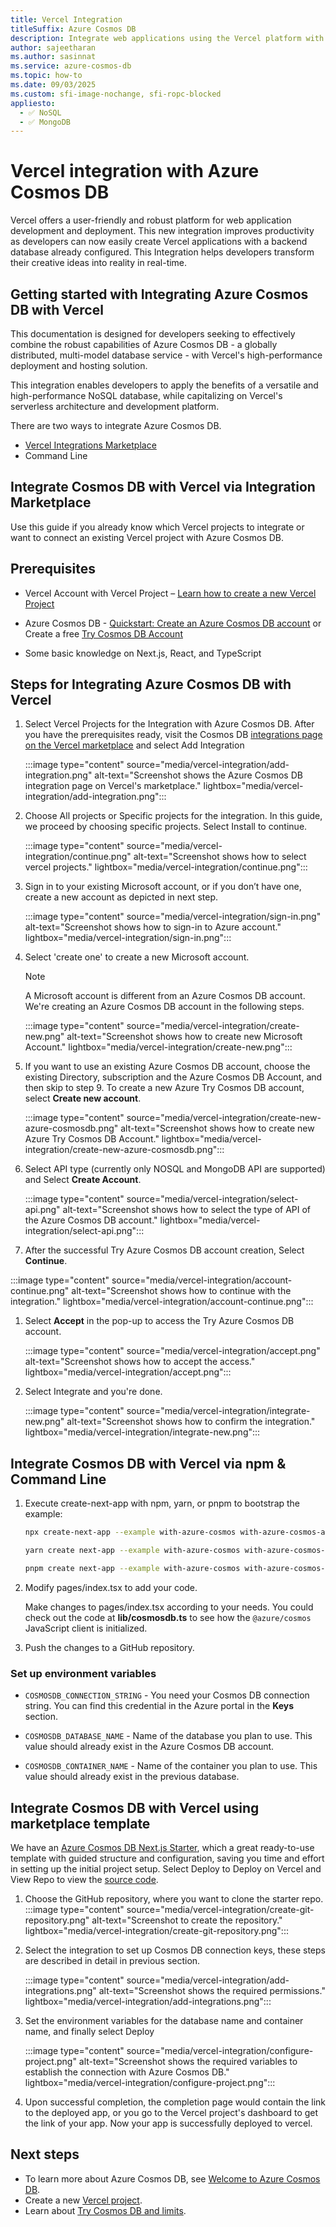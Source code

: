 ```yaml
---
title: Vercel Integration
titleSuffix: Azure Cosmos DB
description: Integrate web applications using the Vercel platform with Azure Cosmos DB for NOSQL or MongoDB as a data source.
author: sajeetharan
ms.author: sasinnat
ms.service: azure-cosmos-db
ms.topic: how-to
ms.date: 09/03/2025
ms.custom: sfi-image-nochange, sfi-ropc-blocked
appliesto:
  - ✅ NoSQL
  - ✅ MongoDB
---
```


# Vercel integration with Azure Cosmos DB

Vercel offers a user-friendly and robust platform for web application development and deployment. This new integration improves productivity as developers can now easily create Vercel applications with a backend database already configured. This Integration helps developers transform their creative ideas into reality in real-time.

## Getting started with Integrating Azure Cosmos DB with Vercel

This documentation is designed for developers seeking to effectively combine the robust capabilities of Azure Cosmos DB - a globally distributed, multi-model database service - with Vercel's high-performance deployment and hosting solution.

This integration enables developers to apply the benefits of a versatile and high-performance NoSQL database, while capitalizing on Vercel's serverless architecture and development platform.

There are two ways to integrate Azure Cosmos DB.

- [Vercel Integrations Marketplace](https://vercel.com/integrations/azurecosmosdb)
- Command Line

## Integrate Cosmos DB with Vercel via Integration Marketplace

Use this guide if you already know which Vercel projects to integrate or want to connect an existing Vercel project with Azure Cosmos DB.

## Prerequisites

- Vercel Account with Vercel Project – [Learn how to create a new Vercel Project](https://vercel.com/docs/concepts/projects/overview#creating-a-project)

- Azure Cosmos DB - [Quickstart: Create an Azure Cosmos DB account](../cosmos-db/nosql/quickstart-portal.md) or Create a free [Try Cosmos DB Account](https://aka.ms/trycosmosdbvercel)

- Some basic knowledge on Next.js, React, and TypeScript

## Steps for Integrating Azure Cosmos DB with Vercel

1. Select Vercel Projects for the Integration with Azure Cosmos DB. After you have the prerequisites ready, visit the Cosmos DB [integrations page on the Vercel marketplace](https://vercel.com/integrations/azurecosmosdb) and select Add Integration

   :::image type="content" source="media/vercel-integration/add-integration.png" alt-text="Screenshot shows the Azure Cosmos DB integration page on Vercel's marketplace." lightbox="media/vercel-integration/add-integration.png":::

1. Choose All projects or Specific projects for the integration. In this guide, we proceed by choosing specific projects. Select Install to continue. 

   :::image type="content" source="media/vercel-integration/continue.png" alt-text="Screenshot shows how to select vercel projects." lightbox="media/vercel-integration/continue.png":::

1. Sign in to your existing Microsoft account, or if you don’t have one, create a new account as depicted in next step.

   :::image type="content" source="media/vercel-integration/sign-in.png" alt-text="Screenshot shows how to sign-in to Azure account." lightbox="media/vercel-integration/sign-in.png":::

1. Select 'create one' to create a new Microsoft account.

    > [!NOTE]
    > A Microsoft account is different from an Azure Cosmos DB account. We're creating an Azure Cosmos DB account in the following steps.

   :::image type="content" source="media/vercel-integration/create-new.png" alt-text="Screenshot shows how to create new Microsoft Account." lightbox="media/vercel-integration/create-new.png":::

1. If you want to use an existing Azure Cosmos DB account, choose the existing Directory, subscription and the Azure Cosmos DB Account, and then skip to step 9. To create a new Azure Try Cosmos DB account, select **Create new account**.
 
   :::image type="content" source="media/vercel-integration/create-new-azure-cosmosdb.png" alt-text="Screenshot shows how to create new Azure Try Cosmos DB Account." lightbox="media/vercel-integration/create-new-azure-cosmosdb.png":::

1. Select API type (currently only NOSQL and MongoDB API are supported) and Select **Create Account**.

   :::image type="content" source="media/vercel-integration/select-api.png" alt-text="Screenshot shows how to select the type of API of the Azure Cosmos DB account." lightbox="media/vercel-integration/select-api.png":::

1.	After the successful Try Azure Cosmos DB account creation, Select **Continue**.

   :::image type="content" source="media/vercel-integration/account-continue.png" alt-text="Screenshot shows how to continue with the integration." lightbox="media/vercel-integration/account-continue.png":::

1. Select **Accept** in the pop-up to access the Try Azure Cosmos DB account.

   :::image type="content" source="media/vercel-integration/accept.png" alt-text="Screenshot shows how to accept the access." lightbox="media/vercel-integration/accept.png":::

1. Select Integrate and you're done.

   :::image type="content" source="media/vercel-integration/integrate-new.png" alt-text="Screenshot shows how to confirm the integration." lightbox="media/vercel-integration/integrate-new.png":::

## Integrate Cosmos DB with Vercel via npm & Command Line

1. Execute create-next-app with npm, yarn, or pnpm to bootstrap the example:

   ```bash
   npx create-next-app --example with-azure-cosmos with-azure-cosmos-app

   yarn create next-app --example with-azure-cosmos with-azure-cosmos-app

   pnpm create next-app --example with-azure-cosmos with-azure-cosmos-app
   ```

1. Modify pages/index.tsx to add your code.

   Make changes to pages/index.tsx according to your needs. You could check out the code at **lib/cosmosdb.ts** to see how the `@azure/cosmos` JavaScript client is initialized.

1. Push the changes to a GitHub repository.

### Set up environment variables

- `COSMOSDB_CONNECTION_STRING` - You need your Cosmos DB connection string. You can find this credential in the Azure portal in the **Keys** section.

- `COSMOSDB_DATABASE_NAME` - Name of the database you plan to use. This value should already exist in the Azure Cosmos DB account.

- `COSMOSDB_CONTAINER_NAME` - Name of the container you plan to use. This value should already exist in the previous database.

## Integrate Cosmos DB with Vercel using marketplace template

We have an [Azure Cosmos DB Next.js Starter](https://aka.ms/azurecosmosdb-vercel-template), which a great ready-to-use template with guided structure and configuration, saving you time and effort in setting up the initial project setup. Select Deploy to Deploy on Vercel and View Repo to view the [source code](https://github.com/Azure/azurecosmosdb-vercel-starter).

1. Choose the GitHub repository, where you want to clone the starter repo.
   :::image type="content" source="media/vercel-integration/create-git-repository.png" alt-text="Screenshot to create the repository." lightbox="media/vercel-integration/create-git-repository.png":::

1. Select the integration to set up Cosmos DB connection keys, these steps are described in detail in previous section.

   :::image type="content" source="media/vercel-integration/add-integrations.png" alt-text="Screenshot shows the required permissions." lightbox="media/vercel-integration/add-integrations.png":::

1. Set the environment variables for the database name and container name, and finally select Deploy

   :::image type="content" source="media/vercel-integration/configure-project.png" alt-text="Screenshot shows the required variables to establish the connection with Azure Cosmos DB." lightbox="media/vercel-integration/configure-project.png":::

1. Upon successful completion, the completion page would contain the link to the deployed app, or you go to the Vercel project's dashboard to get the link of your app. Now your app is successfully deployed to vercel.

## Next steps

- To learn more about Azure Cosmos DB, see [Welcome to Azure Cosmos DB](../cosmos-db/introduction.md).
- Create a new [Vercel project](https://vercel.com/dashboard).
- Learn about [Try Cosmos DB and limits](../cosmos-db/try-free.md).
